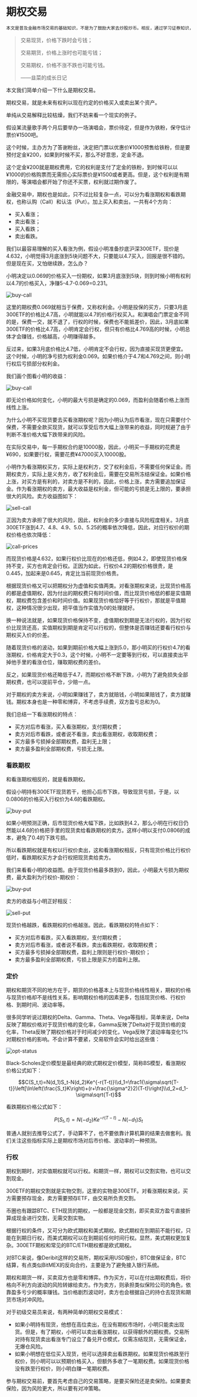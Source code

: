 # 期权交易

```alert type=caution title=注意
本文是普及金融市场交易的基础知识，不是为了鼓励大家去炒股炒币。相反，通过学习证券知识，理解衍生品原理，可以更好地认识市场风险，自觉放弃杠杆赌博暴富等不切实际的幻想，避免落入各种理财、带单、空气币等诈骗套路。本文一切内容均不构成任何投资意见或建议。
```

> 交易现货，价格下跌时会亏钱；
>
> 交易期货，价格上涨时也可能亏钱；
>
> 交易期权，价格不涨不跌也可能亏钱。
>
> ——韭菜的成长日记

本文我们简单介绍一下什么是期权交易。

期权交易，就是未来有权利以现在约定的价格买入或卖出某个资产。

单纯从交易解释比较枯燥，我们不妨来看一个现实的例子。

假设某流量歌手两个月后要举办一场演唱会，票价待定，但是作为铁粉，保守估计票价¥1500吧。

这个时候，主办方为了答谢粉丝，决定把门票以优惠价¥1000预售给铁粉，但是要预付定金¥200，如果到时候不买，那么不好意思，定金不退。

这个定金¥200就是期权费用，它的权利是支付了定金的铁粉，到时候可以以¥1000的价格购票而无需担心实际票价是¥1500或者更高。但是，这个权利是有期限的，等演唱会都开始了你还不买票，权利就过期作废了。

金融交易中，期权也是如此，只不过比较复杂一点，可以分为看涨期权和看跌期权，也称认购（Call）和认沽（Put）。加上买入和卖出，一共有4个方向：

- 买入看涨；
- 卖出看涨；
- 买入看跌；
- 卖出看跌。

我们以最容易理解的买入看涨为例，假设小明准备抄底沪深300ETF，现价是4.632，小明觉得3月底涨到5块问题不大，只要能以4.7买入，回报是很不错的。但是现在买，又怕继续跌，怎么办？

小明决定以0.069的价格买入一份期权，如果3月底涨到5块，则到时候小明有权利以4.7的价格买入，净赚5-4.7-0.069=0.231。

![buy-call](market.jpg)

这里的期权费0.069就相当于保费，又称权利金。小明是投保的买方，只要3月底300ETF的价格比4.7高，小明就能以4.7的价格行权买入。和演唱会门票定金不同的是，保费一交，就不退了，行权的时候，保费也不能抵差价，因此，3月底如果300ETF的价格比4.7高，小明肯定会行权，但只有价格比4.769高的时候，小明总体才会赚钱，价格越高，小明赚得越多。

反过来，如果3月底价格比4.7低，小明肯定不会行权，因为直接买现货更便宜。这个时候，小明的净亏损为权利金0.069。如果价格介于4.7和4.769之间，则小明行权后亏损部分权利金。

我们画个图看小明的收益：

![buy-call](profit.png)

即无论价格如何变化，小明的最大亏损是确定的0.069，而盈利会随着价格上涨而线性上涨。

为什么小明不买现货要去买看涨期权呢？因为小明认为后市看涨，现在只需要付个保费，不需要全款买现货，就可以享受后市大幅上涨带来的收益，同时规避了由于判断不准价格大幅下跌带来的风险。

在实际交易中，每一手期权合约是10000股，因此，小明买一手期权的花费是¥690，如果要行权，需要花费¥47000买入10000股。

小明作为看涨期权买方，实际上是权利方，交了权利金后，不需要任何保证金。而期权卖方，实际上是义务方，收了权利金后，需要在交易所冻结保证金。如果价格上涨，对买方是有利的，对卖方是不利的，因此，价格上涨，卖方需要追加保证金。作为看涨期权的卖方，最大收益是权利金，但可能的亏损是无上限的，要承担很大的风险。卖方收益图如下：

![sell-call](profit2.png)

正因为卖方承担了很大的风险，因此，权利金的多少直接与风险程度相关。3月底300ETF涨到4.7、4.8、4.9、5.0、5.25的概率依次降低，因此，对应行权价的期权价格也依次降低：

![call-prices](market2.jpg)

而现货价格是4.632，如果行权价比现在的价格还低，例如4.2，即使现货价格保持不变，买方也肯定会行权。正因为如此，行权价4.2的期权价格很贵，是0.445，加起来是0.645，肯定比当前现货价格贵。

根据现货价格又可以把期权分为虚值和实值两类。对看涨期权来说，比现货价格高的都是虚值期权，因为付出的期权费只有时间价值，而比现货价格低的都是实值期权，期权费包含差价和时间价值。如果现货价格恰好等于行权价，那就是平值期权，这种情况很少出现，把平值当作实值为0的处理就好。

换一种说法就是，如果现货价格保持不变，虚值期权到期是无法行权的，因为行权价比现货还高，实值期权到期是肯定可以行权的，但整体是否赚钱还要看行权价与期权买入价的价差。

随着现货价格的波动，如果到期前价格大幅上涨到5.0，那小明买的行权价4.7的看涨期权，价格肯定大于0.3，这个时候，小明不一定要等到行权，可以直接卖出平掉他手里的看涨仓位，赚取期权费的差价。

反之，如果现货价格还略低于4.7，而期权价格不断下跌，小明为了避免损失全部期权费，也可以提前平仓，少赔一点。

对于期权的卖方来说，小明如果赚钱了，卖方就赔钱，小明如果赔钱了，卖方就赚钱。期权本身也是一种零和博弈，不考虑手续费，双方盈亏总和为0。

我们总结一下看涨期权的特点：

- 买方对后市看涨，买入看涨期权，支付期权费；
- 卖方对后市看跌，或者说不看涨，卖出看涨期权，收取期权费；
- 买方最多亏损掉全部期权费，盈利无上限；
- 卖方最多盈利全部期权费，亏损无上限。

### 看跌期权

和看涨期权相反的，就是看跌期权。

假设小明持有300ETF现货若干，他担心后市下跌，导致现货亏损，于是，以0.0806的价格买入行权价为4.6的看跌期权。

![buy-put](market3.jpg)

如果小明预测正确，后市现货价格大幅下跌，比如跌到4.2，那么小明在行权日仍然能以4.6的价格把手里的现货卖给看跌期权的卖方。这样小明以支付0.0806的成本，避免了0.4的下跌亏损。

所以看跌期权就是有权以行权价卖出，这和看涨期权相反，只有现货价格比行权价低时，看跌期权买方才会行权把现货卖给卖方。

我们来看看小明的收益图。由于现货价格最多跌到0，因此，小明最大亏损为期权费，最大盈利为行权价-期权价：

![buy-put](profit3.png)

卖方的收益与小明正好相反：

![sell-put](profit4.png)

现货价格越跌，看跌期权的价格越涨。因此，看跌期权的特点如下：

- 买方对后市看跌，买入看跌期权，支付期权费；
- 卖方对后市看涨，或者说不看跌，卖出看跌期权，收取期权费；
- 买方最多亏损掉全部期权费，盈利上限则是行权价-期权价；
- 卖方最多盈利全部期权费，亏损上限是买方的盈利上限。

### 定价

期权和期货不同的地方在于，期货的价格基本上与现货价格线性相关，期权的价格与现货价格却不是线性关系，影响期权价格的因素更多，包括现货价格、行权价格、到期时间、波动率等。

很多同学听说过期权的Delta、Gamma、Theta、Vega等指标，简单来说，Delta反映了期权价格对于现货价格的变化率，Gamma反映了Delta对于现货价格的变化率，Theta反映了期权价格对于时间减少的变化，Vega反映了波动率每变化1%对期权价格的影响。不会计算不要紧，交易软件会实时给出这些值：

![opt-status](software.png)

Black-Scholes定价模型是最经典的欧式期权定价模型，简称BS模型，看涨期权价格公式如下：

```math
C(S_t,t)=N(d_1)S_t-N(d_2)Ke^{-r(T-t)}\\d_1=\frac1{\sigma\sqrt{T-t}}\left[\ln\left(\frac{S_t}K\right)+(r+\frac{\sigma^2}2)(T-t)\right]\\d_2=d_1-\sigma\sqrt{T-t}
```

看跌期权价格公式如下：

```math
P(S_t,t)=N(-d_2)Ke^{-r(T-t)}-N(-d_1)S_t
```

普通人就别去推导公式了，手动算不了，也不要依靠计算机算的结果去做套利。我们关注这些指标实际上是期权市场对后市价格、波动率的一种预测。

### 行权

期权到期时，对实值期权就可以行权。和期货一样，期权可以交割实物，也可以交割现金。

300ETF的期权交割就是实物交割，这里的实物是300ETF。对看涨期权来说，买方需要预存现金，卖方需要预存ETF，由交易所负责交割。

币圈也有跟踪BTC、ETH现货的期权，一般都是现金交割，即买卖双方盈亏直接折算成现金进行交割，无需交割实物。

根据行权的条件，又可分为欧式期权和美式期权。欧式期权在到期前不能行权，只能在到期日行权，而美式期权可以在到期前任何时间行权。显然，美式期权更加复杂。300ETF期权和常见的BTC/ETH期权都是欧式期权。

对BTC来说，像Deribit这样的交易所，期权采用USD报价，BTC做保证金，BTC结算，有点类似BitMEX的反向合约，主要是为了避免接入银行系统。

期权和期货一样，买卖双方也是零和博弈。作为买方，可以在付出期权费后，将价格向不利方向波动的风险转嫁给卖方。作为卖方，则承担类似保险公司的角色，依靠盈多亏少的概率赚钱。当价格剧烈波动时，卖方也会根据自己的持仓去现货和期货市场对冲风险。

对于初级交易员来说，有两种简单的期权交易模式：

- 如果小明持有现货，他想在高位卖出，在没有期权市场时，小明只能卖出现货。但是，有了期权，小明可以卖出看涨期权，以获得额外的期权费。交易所对持有现货卖出看涨专门设立了备兑开仓模式，仅需冻结现货，无需保证金，无爆仓风险。
- 如果小明想在低位买入现货，他可以选择卖出看跌期权。如果现货价格跌至行权价，则小明可以以预期价格买入，但额外多收了一笔期权费。如果现货价格没有跌至行权价，则小明白赚一笔期权费。

参与期权交易前，要首先考虑自己的交易策略，是要买保险还是卖保险。如果要卖保险，因为风险更大，所以要有对冲策略。
